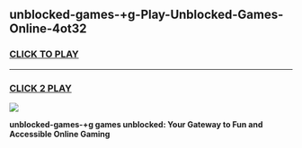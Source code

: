 
## unblocked-games-+g-Play-Unblocked-Games-Online-4ot32
<h3>
<a href="https://premium76.site?title=unblocked-games-+g&ref=24A">CLICK TO PLAY</a></h3>
<hr>

<h3>
<a href="https://premium76.site?title=unblocked-games-+g&ref=24A">CLICK 2 PLAY</a>
  
</h3>

<a href="https://premium76.site?title=unblocked-games-+g&ref=24A"><img src="https://clearcache.store/games.png"></a>


**unblocked-games-+g games unblocked: Your Gateway to Fun and Accessible Online Gaming**
